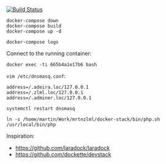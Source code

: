 [![Build Status](https://travis-ci.org/mrtnzlml/docker-stack.svg?branch=master)](https://travis-ci.org/mrtnzlml/docker-stack)

    docker-compose down
    docker-compose build
    docker-compose up -d

    docker-compose logs

Connect to the running container:

    docker exec -ti 665b4a1e17b6 bash

`vim /etc/dnsmasq.conf`:

    address=/.adeira.loc/127.0.0.1
    address=/.zlml.loc/127.0.0.1
    address=/.adminer.loc/127.0.0.1

`systemctl restart dnsmasq`

    ln -s /home/martin/Work/mrtnzlml/docker-stack/bin/php.sh /usr/local/bin/php

Inspiration:
- https://github.com/laradock/laradock
- https://github.com/dockette/devstack

